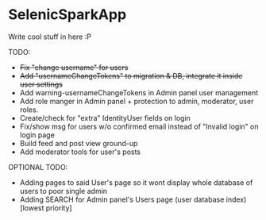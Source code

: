 # SelenicSparkApp
Write cool stuff in here :P

TODO:
- ~~Fix "change username" for users~~
- ~~Add "usernameChangeTokens" to migration & DB, integrate it inside user settings~~
- Add warning-usernameChangeTokens in Admin panel user management
- Add role manger in Admin panel + protection to admin, moderator, user roles.
- Create/check for "extra" IdentityUser fields on login
- Fix/show msg for users w/o confirmed email instead of "Invalid login" on login page
- Build feed and post view ground-up
- Add moderator tools for user's posts

OPTIONAL TODO:
- Adding pages to said User's page so it wont display whole database of users to poor single admin
- Adding SEARCH for Admin panel's Users page (user database index) [lowest priority]